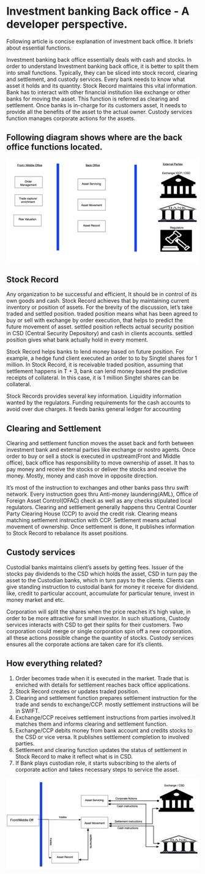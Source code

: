 #  Investment banking Back office - A developer perspective.

Following article is concise explanation of investment back office. It briefs about essential functions.

Investment banking back office  essentially deals with cash and stocks. In order to understand Investment banking back office, it is better to split them into small functions. Typically, they can be sliced into  stock record, clearing and settlement, and custody services. Every bank needs to know what asset it holds and its quantity. Stock Record maintains this vital information. Bank has to interact with other financial institution like exchange or other banks for moving the asset. This function is referred as clearing and settlement. Once banks is in-charge for its customers asset, It needs to provide all the benefits of the asset to the actual owner. Custody services function manages corporate actions for the assets. 

## Following diagram shows where are the back office functions located.

![overview](back_office_ov.png)

## Stock Record
Any organization to be successful and efficient, It should be in control of its own goods and cash. Stock Record achieves that by maintaining current inventory or position of assets. For the brevity of the discussion, let’s take  traded and settled position. traded position means what has been agreed to buy or sell with exchange by order execution, that helps to predict the future movement of asset. settled position reflects actual security position in CSD (Central Security Depository) and cash in clients accounts. settled position gives what bank actually hold in every moment. 

Stock Record helps banks to lend money based on future position. For example, a hedge fund client executed an order to to by Singtel shares for 1 million. In Stock Record, it is receivable traded position, assuming that settlement happens in T + 3, bank can lend money based the predictive receipts of collateral. In this case, it is 1 million Singtel shares can be collateral.

Stock Records provides several key information. Liquidity information wanted by the regulators. Funding requirements for the cash accounts to avoid over due charges. It feeds banks general ledger for accounting    

## Clearing and Settlement

Clearing and settlement function moves the asset back and forth between investment bank and external parties like exchange or nostro agents. Once order to buy or sell a stock is executed in upstream(Front and Middle office), back office has responsibility to move ownership of asset. It has to pay money and receive the stocks or deliver the stocks and receive the money. Mostly, money and cash move in opposite direction. 

It’s most of the instruction to exchanges and other banks pass thru swift network. Every instruction goes thru Anti-money laundering(AML), Office of Foreign Asset Control(OFAC) check as well as any checks stipulated local regulators. Clearing and settlement generally happens thru Central Counter Party Clearing House (CCP) to avoid the credit risk. Clearing means matching  settlement instruction with CCP. Settlement means actual movement of ownership. Once settlement is done, It publishes information to Stock Record to rebalance its asset positions.


## Custody services
Custodial banks maintains client’s assets by getting fees. Issuer of the stocks pay dividends to the CSD which holds the asset, CSD in turn pay the asset to the Custodian banks, which in turn pays to the clients. Clients can give standing instruction to custodial bank for money it receive for dividend. like, credit to particular account, accumulate for particular tenure, invest in money market and etc. 

Corporation will split the shares when the price reaches it’s high value, in order to be more attractive for small investor. In such situations, Custody services interacts with CSD to get their splits for their customers. Two corporation could merge or single corporation spin off a new corporation. all these actions possible change the quantity of stocks. Custody services ensures all the corporate actions are taken care for it’s clients.

## How everything related?

1. Order becomes trade when it is executed in the market. Trade that is enriched with details for settlement reaches back office applications.
1. Stock Record creates or updates traded position.
1. Clearing and settlement function prepares settlement instruction for the trade and sends to exchange/CCP. mostly settlement instructions will be in SWIFT.
1. Exchange/CCP receives settlement instructions from parties involved.It matches them and informs clearing and settlement function.
1. Exchange/CCP debits money from bank account and credits stocks to the CSD or vice versa. It publishes settlement completion to involved parties.
1. Settlement and clearing function updates the status of settlement in Stock Record to make it reflect what is in CSD.
1. If Bank plays custodian role, it starts subscribing to the alerts of corporate action and takes necessary steps to service the asset.

![back_office](back_office.png)
